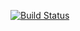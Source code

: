 

[![Build Status](https://travis-ci.org/dmytri/feed-spike-pouch.svg)](https://travis-ci.org/dmytri/feed-spike-pouch)

